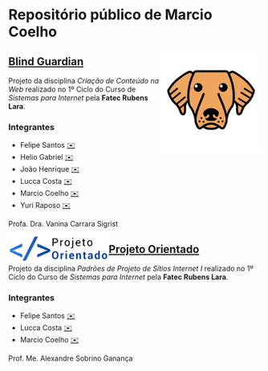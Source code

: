 # Repositório público de Marcio Coelho

[<img align="right" src="img/bg/logo.png" width="200">](https://coelhomarcio.github.io/si-1st-ccw-bg/)

## [Blind Guardian](https://coelhomarcio.github.io/si-1st-ccw-bg/)

Projeto da disciplina _Criação de Conteúdo na Web_ realizado no 1º Ciclo do Curso de _Sistemas para Internet_ pela **Fatec Rubens Lara**.

### Integrantes

* Felipe Santos [✉️](mailto:felipe.f.f013@gmail.com)
* Helio Gabriel [✉️](mailto:helio.dias@fatec.sp.gov.br)
* João Henrique [✉️](mailto:asfagalde@gmail.com)
* Lucca Costa [✉️](mailto:lucca.santos@fatec.sp.gov.br)
* Marcio Coelho [✉️](mailto:marciocoelho@gmail.com)
* Yuri Raposo [✉️](mailto:yurioliveira1121@gmail.com)

Profa. Dra. Vanina Carrara Sigrist

[<img align="left" src="img/po/logo.svg" width="200">](https://coelhomarcio.github.io/si-1st-ppsi-i-po/)

## [Projeto Orientado](https://coelhomarcio.github.io/si-1st-ppsi-i-po/)

Projeto da disciplina _Padrões de Projeto de Sítios Internet I_ realizado no 1º Ciclo do Curso de _Sistemas para Internet_ pela **Fatec Rubens Lara**.

### Integrantes

* Felipe Santos [✉️](mailto:felipe.f.f013@gmail.com)
* Lucca Costa [✉️](mailto:lucca.santos@fatec.sp.gov.br)
* Marcio Coelho [✉️](mailto:marciocoelho@gmail.com)

Prof. Me. Alexandre Sobrino Ganança
